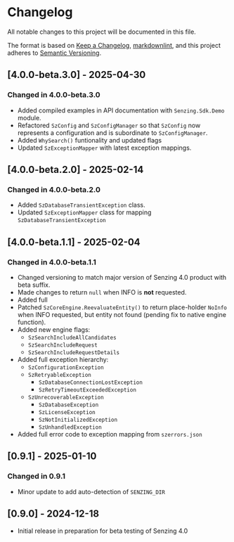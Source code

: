 # Changelog

All notable changes to this project will be documented in this file.

The format is based on [Keep a Changelog](https://keepachangelog.com/en/1.0.0/),
[markdownlint](https://dlaa.me/markdownlint/),
and this project adheres to [Semantic Versioning](https://semver.org/spec/v2.0.0.html).


## [4.0.0-beta.3.0] - 2025-04-30

### Changed in 4.0.0-beta.3.0

- Added compiled examples in API documentation with `Senzing.Sdk.Demo` module.
- Refactored `SzConfig` and `SzConfigManager` so that `SzConfig` now
  represents a configuration and is subordinate to `SzConfigManager`.
- Added `WhySearch()` funtionality and updated flags
- Updated `SzExceptionMapper` with latest exception mappings.

## [4.0.0-beta.2.0] - 2025-02-14

### Changed in 4.0.0-beta.2.0

- Added `SzDatabaseTransientException` class.
- Updated `SzExceptionMapper` class for mapping `SzDatabaseTransientException`

## [4.0.0-beta.1.1] - 2025-02-04

### Changed in 4.0.0-beta.1.1

- Changed versioning to match major version of Senzing 4.0 product with beta suffix.
- Made changes to return `null` when INFO is **not** requested.
- Added full 
- Patched `SzCoreEngine.ReevaluateEntity()` to return place-holder `NoInfo` when
  INFO requested, but entity not found (pending fix to native engine function).
- Added new engine flags:
    - `SzSearchIncludeAllCandidates`
    - `SzSearchIncludeRequest`
    - `SzSearchIncludeRequestDetails`
- Added full exception hierarchy:
    - `SzConfigurationException`
    - `SzRetryableException`
        - `SzDatabaseConnectionLostException`
        - `SzRetryTimeoutExceededException`
    - `SzUnrecoverableException`
        - `SzDatabaseException`
        - `SzLicenseException`
        - `SzNotInitializedException`
        - `SzUnhandledException`
- Added full error code to exception mapping from `szerrors.json`    
    
## [0.9.1] - 2025-01-10

### Changed in 0.9.1

- Minor update to add auto-detection of `SENZING_DIR`

## [0.9.0] - 2024-12-18

- Initial release in preparation for beta testing of Senzing 4.0
